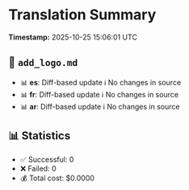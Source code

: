 # Translation Summary

**Timestamp:** 2025-10-25 15:06:01 UTC


## 📄 `add_logo.md`

- 📊 **es**: Diff-based update
  ℹ️  No changes in source
- 📊 **fr**: Diff-based update
  ℹ️  No changes in source
- 📊 **ar**: Diff-based update
  ℹ️  No changes in source

## 📊 Statistics

- ✅ Successful: 0
- ❌ Failed: 0
- 💰 Total cost: $0.0000
